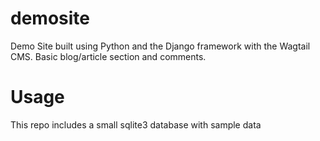 # demosite
Demo Site built using Python and the Django framework with the Wagtail CMS. Basic blog/article section and comments.

# Usage
This repo includes a small sqlite3 database with sample data
